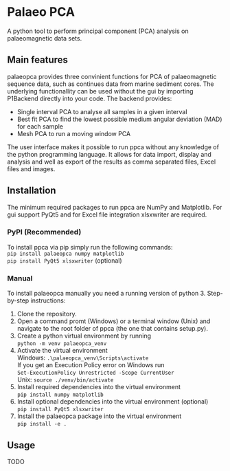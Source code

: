 # Palaeo PCA
A python tool to perform principal component (PCA) analysis on palaeomagnetic data sets.

## Main features
palaeopca provides three convinient functions for PCA of palaeomagnetic sequence data, such as continues data from marine sediment cores. The underlying functionallity can be used without the gui by importing P1Backend directly into your code. The backend provides:
 - Single interval PCA to analyse all samples in a given interval
 - Best fit PCA to find the lowest possible medium angular deviation (MAD) for each sample
 - Mesh PCA to run a moving window PCA

The user interface makes it possible to run ppca without any knowledge of the python programming language. It allows for data import, display and analysis and well as export of the results as comma separated files, Excel files and images.

## Installation
The minimum required packages to run ppca are NumPy and Matplotlib. For gui support PyQt5 and for Excel file integration xlsxwriter are required.
### PyPI (Recommended)
To install ppca via pip simply run the following commands:<br>
```pip install palaeopca numpy matplotlib```<br>
```pip install PyQt5 xlsxwriter``` (optional)
### Manual
To install palaeopca manually you need a running version of python 3. Step-by-step instructions:
 1. Clone the repository.
 2. Open a command promt (Windows) or a terminal window (Unix) and navigate to the root folder of ppca (the one that contains setup.py).
 3. Create a python virtual environment by running<br>
    ```python -m venv palaeopca_venv```
 4. Activate the virtual environment<br>
    Windows: ```.\palaeopca_venv\Scripts\activate```<br>
    If you get an Execution Policy error on Windows run<br>
    ```Set-ExecutionPolicy Unrestricted -Scope CurrentUser```<br>
    Unix: ```source ./venv/bin/activate``` 
 5. Install required dependencies into the virtual environment<br>
    ```pip install numpy matplotlib```
 6. Install optional dependencies  into the virtual environment (optional)<br>
    ```pip install PyQt5 xlsxwriter```
 7. Install the palaeopca package into the virtual environment<br>
    ```pip install -e .```

## Usage
TODO